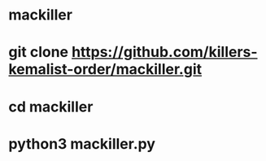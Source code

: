 # mackiller
# git clone https://github.com/killers-kemalist-order/mackiller.git
# cd mackiller
# python3 mackiller.py
